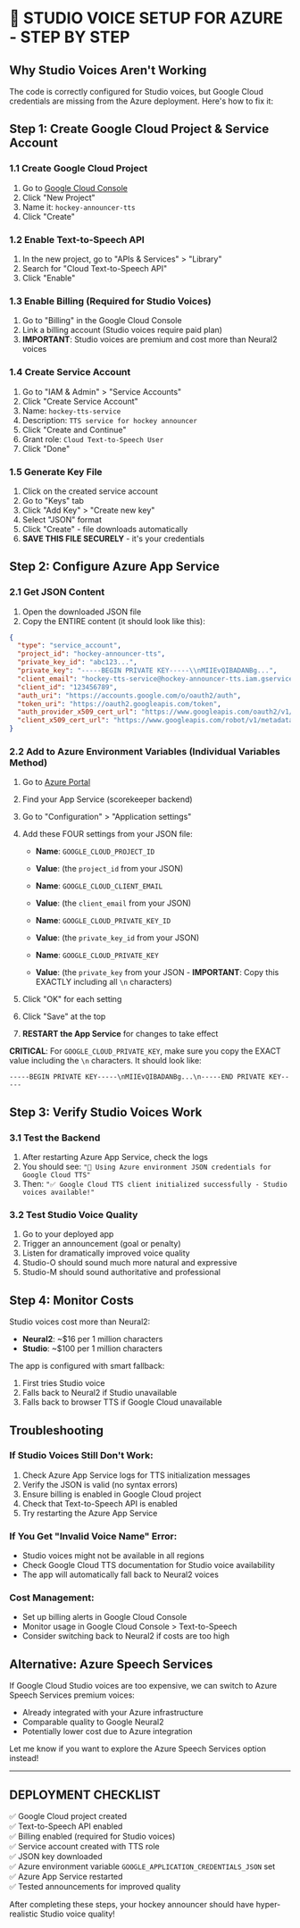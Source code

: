 # 🎯 STUDIO VOICE SETUP FOR AZURE - STEP BY STEP

## Why Studio Voices Aren't Working
The code is correctly configured for Studio voices, but Google Cloud credentials are missing from the Azure deployment. Here's how to fix it:

## Step 1: Create Google Cloud Project & Service Account

### 1.1 Create Google Cloud Project
1. Go to [Google Cloud Console](https://console.cloud.google.com/)
2. Click "New Project" 
3. Name it: `hockey-announcer-tts`
4. Click "Create"

### 1.2 Enable Text-to-Speech API
1. In the new project, go to "APIs & Services" > "Library"
2. Search for "Cloud Text-to-Speech API"
3. Click "Enable"

### 1.3 Enable Billing (Required for Studio Voices)
1. Go to "Billing" in the Google Cloud Console
2. Link a billing account (Studio voices require paid plan)
3. **IMPORTANT**: Studio voices are premium and cost more than Neural2 voices

### 1.4 Create Service Account
1. Go to "IAM & Admin" > "Service Accounts"
2. Click "Create Service Account"
3. Name: `hockey-tts-service`
4. Description: `TTS service for hockey announcer`
5. Click "Create and Continue"
6. Grant role: `Cloud Text-to-Speech User`
7. Click "Done"

### 1.5 Generate Key File
1. Click on the created service account
2. Go to "Keys" tab
3. Click "Add Key" > "Create new key"
4. Select "JSON" format
5. Click "Create" - file downloads automatically
6. **SAVE THIS FILE SECURELY** - it's your credentials

## Step 2: Configure Azure App Service

### 2.1 Get JSON Content
1. Open the downloaded JSON file
2. Copy the ENTIRE content (it should look like this):
```json
{
  "type": "service_account",
  "project_id": "hockey-announcer-tts",
  "private_key_id": "abc123...",
  "private_key": "-----BEGIN PRIVATE KEY-----\\nMIIEvQIBADANBg...",
  "client_email": "hockey-tts-service@hockey-announcer-tts.iam.gserviceaccount.com",
  "client_id": "123456789",
  "auth_uri": "https://accounts.google.com/o/oauth2/auth",
  "token_uri": "https://oauth2.googleapis.com/token",
  "auth_provider_x509_cert_url": "https://www.googleapis.com/oauth2/v1/certs",
  "client_x509_cert_url": "https://www.googleapis.com/robot/v1/metadata/x509/..."
}
```

### 2.2 Add to Azure Environment Variables (Individual Variables Method)
1. Go to [Azure Portal](https://portal.azure.com)
2. Find your App Service (scorekeeper backend)
3. Go to "Configuration" > "Application settings"
4. Add these FOUR settings from your JSON file:
   - **Name**: `GOOGLE_CLOUD_PROJECT_ID`
   - **Value**: (the `project_id` from your JSON)
   
   - **Name**: `GOOGLE_CLOUD_CLIENT_EMAIL`  
   - **Value**: (the `client_email` from your JSON)
   
   - **Name**: `GOOGLE_CLOUD_PRIVATE_KEY_ID`
   - **Value**: (the `private_key_id` from your JSON)
   
   - **Name**: `GOOGLE_CLOUD_PRIVATE_KEY`
   - **Value**: (the `private_key` from your JSON - **IMPORTANT**: Copy this EXACTLY including all `\n` characters)

5. Click "OK" for each setting
6. Click "Save" at the top
7. **RESTART the App Service** for changes to take effect

**CRITICAL**: For `GOOGLE_CLOUD_PRIVATE_KEY`, make sure you copy the EXACT value including the `\n` characters. It should look like:
```
-----BEGIN PRIVATE KEY-----\nMIIEvQIBADANBg...\n-----END PRIVATE KEY-----
```

## Step 3: Verify Studio Voices Work

### 3.1 Test the Backend
1. After restarting Azure App Service, check the logs
2. You should see: `"🔑 Using Azure environment JSON credentials for Google Cloud TTS"`
3. Then: `"✅ Google Cloud TTS client initialized successfully - Studio voices available!"`

### 3.2 Test Studio Voice Quality
1. Go to your deployed app
2. Trigger an announcement (goal or penalty)
3. Listen for dramatically improved voice quality
4. Studio-O should sound much more natural and expressive
5. Studio-M should sound authoritative and professional

## Step 4: Monitor Costs

Studio voices cost more than Neural2:
- **Neural2**: ~$16 per 1 million characters
- **Studio**: ~$100 per 1 million characters

The app is configured with smart fallback:
1. First tries Studio voice
2. Falls back to Neural2 if Studio unavailable
3. Falls back to browser TTS if Google Cloud unavailable

## Troubleshooting

### If Studio Voices Still Don't Work:
1. Check Azure App Service logs for TTS initialization messages
2. Verify the JSON is valid (no syntax errors)
3. Ensure billing is enabled in Google Cloud project
4. Check that Text-to-Speech API is enabled
5. Try restarting the Azure App Service

### If You Get "Invalid Voice Name" Error:
- Studio voices might not be available in all regions
- Check Google Cloud TTS documentation for Studio voice availability
- The app will automatically fall back to Neural2 voices

### Cost Management:
- Set up billing alerts in Google Cloud Console
- Monitor usage in Google Cloud Console > Text-to-Speech
- Consider switching back to Neural2 if costs are too high

## Alternative: Azure Speech Services

If Google Cloud Studio voices are too expensive, we can switch to Azure Speech Services premium voices:
- Already integrated with your Azure infrastructure
- Comparable quality to Google Neural2
- Potentially lower cost due to Azure integration

Let me know if you want to explore the Azure Speech Services option instead!

---

## DEPLOYMENT CHECKLIST

✅ Google Cloud project created  
✅ Text-to-Speech API enabled  
✅ Billing enabled (required for Studio voices)  
✅ Service account created with TTS role  
✅ JSON key downloaded  
✅ Azure environment variable `GOOGLE_APPLICATION_CREDENTIALS_JSON` set  
✅ Azure App Service restarted  
✅ Tested announcements for improved quality  

After completing these steps, your hockey announcer should have hyper-realistic Studio voice quality!
